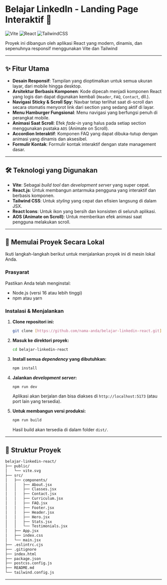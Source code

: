 # Belajar LinkedIn - Landing Page Interaktif 🚀

![Vite](https://img.shields.io/badge/vite-%23646CFF.svg?style=for-the-badge&logo=vite&logoColor=white) ![React](https://img.shields.io/badge/react-%2320232a.svg?style=for-the-badge&logo=react&logoColor=%2361DAFB) ![TailwindCSS](https://img.shields.io/badge/tailwindcss-%2338B2AC.svg?style=for-the-badge&logo=tailwind-css&logoColor=white)

Proyek ini dibangun oleh aplikasi React yang modern, dinamis, dan sepenuhnya responsif menggunakan Vite dan Tailwind

---

## ✨ Fitur Utama

-   **Desain Responsif**: Tampilan yang dioptimalkan untuk semua ukuran layar, dari mobile hingga desktop.
-   **Arsitektur Berbasis Komponen**: Kode dipecah menjadi komponen React yang logis dan dapat digunakan kembali (`Header`, `FAQ`, `Contact`, dll.).
-   **Navigasi Sticky & Scroll Spy**: Navbar tetap terlihat saat di-scroll dan secara otomatis menyorot link dari section yang sedang aktif di layar.
-   **Menu Hamburger Fungsional**: Menu navigasi yang berfungsi penuh di perangkat mobile.
-   **Animasi Saat Scroll**: Efek *fade-in* yang halus pada setiap section menggunakan pustaka `AOS` (Animate on Scroll).
-   **Accordion Interaktif**: Komponen FAQ yang dapat dibuka-tutup dengan animasi yang dinamis dan aksesibel.
-   **Formulir Kontak**: Formulir kontak interaktif dengan state management dasar.

---

## 🛠️ Teknologi yang Digunakan

-   **Vite**: Sebagai *build tool* dan *development server* yang super cepat.
-   **React.js**: Untuk membangun antarmuka pengguna yang interaktif dan berbasis komponen.
-   **Tailwind CSS**: Untuk *styling* yang cepat dan efisien langsung di dalam JSX.
-   **React Icons**: Untuk ikon yang bersih dan konsisten di seluruh aplikasi.
-   **AOS (Animate on Scroll)**: Untuk memberikan efek animasi saat pengguna melakukan scroll.

---

## 🚀 Memulai Proyek Secara Lokal

Ikuti langkah-langkah berikut untuk menjalankan proyek ini di mesin lokal Anda.

### Prasyarat

Pastikan Anda telah menginstal:
-   Node.js (versi 16 atau lebih tinggi)
-   npm atau yarn

### Instalasi & Menjalankan

1.  **Clone repositori ini:**
    ```bash
    git clone [https://github.com/nama-anda/belajar-linkedin-react.git](https://github.com/nama-anda/belajar-linkedin-react.git)
    ```

2.  **Masuk ke direktori proyek:**
    ```bash
    cd belajar-linkedin-react
    ```

3.  **Install semua *dependency* yang dibutuhkan:**
    ```bash
    npm install
    ```

4.  **Jalankan *development server*:**
    ```bash
    npm run dev
    ```
    Aplikasi akan berjalan dan bisa diakses di `http://localhost:5173` (atau port lain yang tersedia).

5.  **Untuk membangun versi produksi:**
    ```bash
    npm run build
    ```
    Hasil build akan tersedia di dalam folder `dist/`.

---

## 📁 Struktur Proyek
```bash
belajar-linkedin-react/
├── public/
│   └── vite.svg
├── src/
│   ├── components/
│   │   ├── About.jsx
│   │   ├── Classes.jsx
│   │   ├── Contact.jsx
│   │   ├── Curriculum.jsx
│   │   ├── FAQ.jsx
│   │   ├── Footer.jsx
│   │   ├── Header.jsx
│   │   ├── Hero.jsx
│   │   ├── Stats.jsx
│   │   └── Testimonials.jsx
│   ├── App.jsx
│   ├── index.css
│   └── main.jsx
├── .eslintrc.cjs
├── .gitignore
├── index.html
├── package.json
├── postcss.config.js
├── README.md
└── tailwind.config.js
```

---
